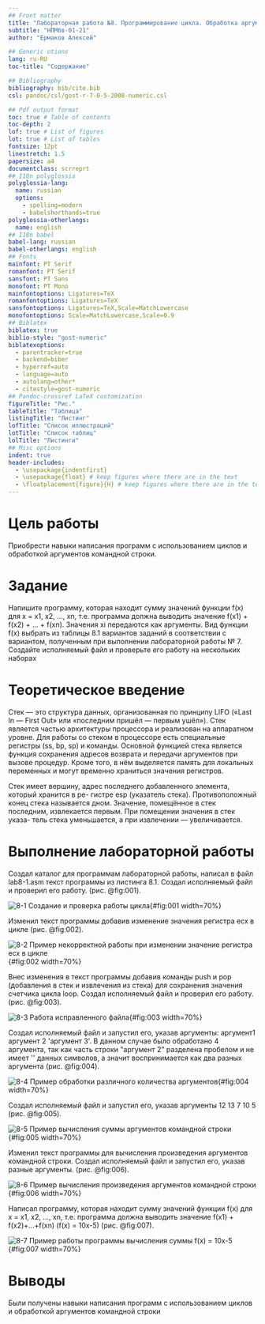 ```yaml
---
## Front matter
title: "Лабораторная работа №8. Программирование цикла. Обработка аргументов командной строки."
subtitle: "НПМбв-01-21"
author: "Ермаков Алексей"

## Generic otions
lang: ru-RU
toc-title: "Содержание"

## Bibliography
bibliography: bib/cite.bib
csl: pandoc/csl/gost-r-7-0-5-2008-numeric.csl

## Pdf output format
toc: true # Table of contents
toc-depth: 2
lof: true # List of figures
lot: true # List of tables
fontsize: 12pt
linestretch: 1.5
papersize: a4
documentclass: scrreprt
## I18n polyglossia
polyglossia-lang:
  name: russian
  options:
	- spelling=modern
	- babelshorthands=true
polyglossia-otherlangs:
  name: english
## I18n babel
babel-lang: russian
babel-otherlangs: english
## Fonts
mainfont: PT Serif
romanfont: PT Serif
sansfont: PT Sans
monofont: PT Mono
mainfontoptions: Ligatures=TeX
romanfontoptions: Ligatures=TeX
sansfontoptions: Ligatures=TeX,Scale=MatchLowercase
monofontoptions: Scale=MatchLowercase,Scale=0.9
## Biblatex
biblatex: true
biblio-style: "gost-numeric"
biblatexoptions:
  - parentracker=true
  - backend=biber
  - hyperref=auto
  - language=auto
  - autolang=other*
  - citestyle=gost-numeric
## Pandoc-crossref LaTeX customization
figureTitle: "Рис."
tableTitle: "Таблица"
listingTitle: "Листинг"
lofTitle: "Список иллюстраций"
lotTitle: "Список таблиц"
lolTitle: "Листинги"
## Misc options
indent: true
header-includes:
  - \usepackage{indentfirst}
  - \usepackage{float} # keep figures where there are in the text
  - \floatplacement{figure}{H} # keep figures where there are in the text
---
```


# Цель работы

Приобрести навыки написания программ с использованием циклов и обработкой
аргументов командной строки.

# Задание

Напишите программу, которая находит сумму значений функции f(x) для
x = x1, x2, ..., xn, т.е. программа должна выводить значение f(x1) + f(x2) + ... + f(xn).
Значения xi передаются как аргументы. Вид функции f(x) выбрать из таблицы
8.1 вариантов заданий в соответствии с вариантом, полученным при выполнении
лабораторной работы № 7. Создайте исполняемый файл и проверьте его работу на
нескольких наборах 

# Теоретическое введение

Стек — это структура данных, организованная по принципу LIFO («Last In — First Out»
или «последним пришёл — первым ушёл»). Стек является частью архитектуры процессора и
реализован на аппаратном уровне. Для работы со стеком в процессоре есть специальные
регистры (ss, bp, sp) и команды.
Основной функцией стека является функция сохранения адресов возврата и передачи
аргументов при вызове процедур. Кроме того, в нём выделяется память для локальных
переменных и могут временно храниться значения регистров.

Стек имеет вершину, адрес последнего добавленного элемента, который хранится в ре-
гистре esp (указатель стека). Противоположный конец стека называется дном. Значение,
помещённое в стек последним, извлекается первым. При помещении значения в стек указа-
тель стека уменьшается, а при извлечении — увеличивается.

# Выполнение лабораторной работы

Создал каталог для программам лабораторной работы, написал в файл lab8-1.asm текст программы из листинга 8.1. Создал исполняемый файл
и проверил его работу. (рис. @fig:001).

![8-1 Создание и проверка работы цикла](image/8-1.png){#fig:001 width=70%}

Изменил текст программы добавив изменение значения регистра ecx в цикле (рис. @fig:002).

![8-2 Пример некорректной работы при изменении значение регистра ecx в цикле ](image/8-2.png){#fig:002 width=70%}

Внес изменения в текст программы добавив команды push и pop (добавления в стек и извлечения из стека) для сохранения значения счетчика цикла loop. Создал исполняемый файл и проверил его работу. (рис. @fig:003).

![8-3 Работа исправленного файла](image/8-3.png){#fig:003 width=70%}

Создал исполняемый файл и запустил его, указав аргументы:  аргумент1 аргумент 2 'аргумент 3'. В данном случае было обработано 4 аргумента, так как часть строки "аргумент 2" разделена пробелом и не имеет '' данных символов, а значит воспринимается как два разных аргумента (рис. @fig:004).

![8-4 Пример обработки различного количества аргументов](image/8-4.png){#fig:004 width=70%}

Создал исполняемый файл и запустил его, указав аргументы 12 13 7 10 5 (рис. @fig:005).

![8-5 Пример вычисления суммы аргументов командной строки](image/8-5.png){#fig:005 width=70%}

Изменил текст программы для вычисления произведения аргументов командной строки. Создал исполняемый файл и запустил его, указав разные аргументы. (рис. @fig:006).

![8-6 Пример вычисления произведения аргументов командной строки](image/8-6.png){#fig:006 width=70%}

Написал программу, которая находит сумму значений функции f(x) для x = x1, x2, ..., xn, т.е. программа должна выводить значение f(x1) + f(x2)+...+f(xn) (f(x) = 10x-5) (рис. @fig:007).

![8-7 Пример работы программы вычисления суммы f(x) = 10x-5](image/8-7.png){#fig:007 width=70%}



# Выводы

Были получены навыки написания программ с использованием циклов и обработкой аргументов командной строки


